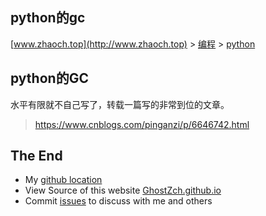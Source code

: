 ## python的gc

[www.zhaoch.top](http://www.zhaoch.top) > [编程](http://www.zhaoch.top/编程) > [python](http://www.zhaoch.top/编程/python)

## python的GC

水平有限就不自己写了，转载一篇写的非常到位的文章。

> https://www.cnblogs.com/pinganzi/p/6646742.html

## The End

+ My [github location](https://github.com/GhostZCH/)
+ View Source of this website [GhostZch.github.io](https://github.com/GhostZCH/GhostZch.github.io/)
+ Commit [issues](https://github.com/GhostZCH/GhostZch.github.io/issues) to discuss with me and others
